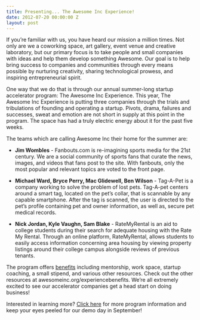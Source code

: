 ```yaml
---
title: Presenting... The Awesome Inc Experience!
date: 2012-07-20 00:00:00 Z
layout: post
---
```

 
<p>If you&rsquo;re familiar with us, you have heard our mission a million times. Not only are we a coworking space, art gallery, event venue and creative laboratory, but our primary focus is to take people and small companies with ideas and help them develop something Awesome. Our goal is to help bring success to companies and communities through every means possible by nurturing creativity, sharing technological prowess, and inspiring entrepreneurial spirit.</p>
<p>One way that we do that is through our annual summer-long startup accelerator program: The Awesome Inc Experience. This year, The Awesome Inc Experience is putting three companies through the trials and tribulations of founding and operating a startup. Pivots, drama, failures and successes, sweat and emotion are not short in supply at this point in the program. The space has had a truly electric energy about it for the past five weeks.</p>
<p>The teams which are calling Awesome Inc their home for the summer are:</p>
<ul><li><strong>Jim Wombles</strong> - Fanbouts.com is re-imagining sports media for the 21st century. We are a social community of sports fans that curate the news, images, and videos that fans post to the site. With fanbouts, only the most popular and relevant topics are voted to the front page.</li>
</ul><ul><li><strong>Michael Ward, Bryce Perry, Mac Glidewell, Ben Wilson</strong> - Tag-A-Pet is a company working to solve the problem of lost pets. Tag-A-pet centers around a smart tag, located on the pet&rsquo;s collar, that is scannable by any capable smartphone. After the tag is scanned, the user is directed to the pet&rsquo;s profile containing pet and owner information, as well as, secure pet medical records.</li>
</ul><ul><li><strong>Nick Jordan, Kyle Vaughn, Sam Blake</strong> - RateMyRental is an aid to college students during their search for adequate housing with the Rate My Rental. Through an online platform, RateMyRental, allows students to easily access information concerning area housing by viewing property listings around their college campus alongside reviews of previous tenants.</li>
</ul><p>The program offers <a href="http://awesomeinc.org/experiencebenefits" target="_blank">benefits</a> including mentorship, work space, startup coaching, a small stipend, and various other resources. Check out the other resources at awesomeinc.org/experiencebenefits. We&rsquo;re all extremely excited to see our accelerator companies get a head start on doing business!</p>
<p>Interested in learning more? <a href="http://awesomeinc.org/experienceabout" target="_blank">Click here</a> for more program information and keep your eyes peeled for our demo day in September!</p>
